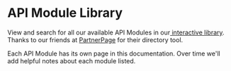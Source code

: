 # API Module Library

View and search for all our available API Modules in our[ interactive library](https://friggframework.partnerpage.io/api-modules). Thanks to our friends at [PartnerPage](https://www.partnerpage.io/) for their directory tool.

Each API Module has its own page in this documentation. Over time we'll add helpful notes about each module listed.
